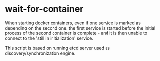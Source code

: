 # wait-for-container

When starting docker containers, even if one service is marked as depending on the second one,
the first service is started before the initial process of the second container is complete - and
it is then unable to connect to the 'still in initialization' service.

This script is based on running etcd server used as discovery/synchronization engine.
